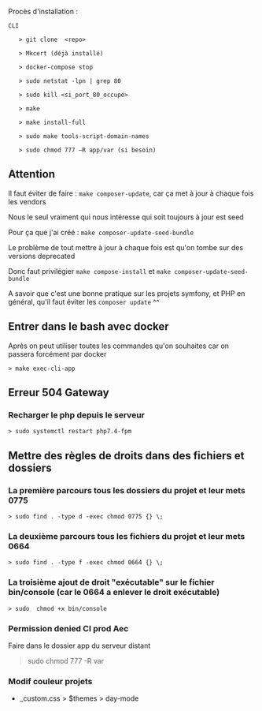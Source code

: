 Procès d'installation : 

    CLI

       > git clone  <repo>

       > Mkcert (déjà installé)

       > docker-compose stop

       > sudo netstat -lpn | grep 80

       > sudo kill <si_port_80_occupé>

       > make

       > make install-full

       > sudo make tools-script-domain-names
       
       > sudo chmod 777 –R app/var (si besoin) 



## Attention

Il faut éviter de faire : `make composer-update`, car ça met à jour à chaque fois les vendors

Nous le seul vraiment qui nous intéresse qui soit toujours à jour est seed

Pour ça que j'ai créé : `make composer-update-seed-bundle`

Le problème de tout mettre à jour à chaque fois est qu'on tombe sur des versions deprecated

Donc faut privilégier `make compose-install` et `make composer-update-seed-bundle`

A savoir que c'est une bonne pratique sur les projets symfony, et PHP en général, qu'il faut éviter les `composer update` ^^

## Entrer dans le bash avec docker

Après on peut utiliser toutes les commandes qu'on souhaites car on passera forcément par docker

    > make exec-cli-app

## Erreur 504 Gateway 

### Recharger le php depuis le serveur

    > sudo systemctl restart php7.4-fpm

## Mettre des règles de droits dans des fichiers et dossiers

### La première parcours tous les dossiers du projet et leur mets 0775 

    > sudo find . -type d -exec chmod 0775 {} \;

### La deuxième parcours tous les fichiers du projet et leur mets 0664

    > sudo find . -type f -exec chmod 0664 {} \;

### La troisième ajout de droit "exécutable" sur le fichier bin/console (car le 0664 a enlever le droit exécutable)
    
    > sudo  chmod +x bin/console

### Permission denied CI prod Aec

Faire dans le dossier app du serveur distant 

 > sudo chmod 777 -R var

### Modif couleur projets

- _custom.css > $themes > day-mode 